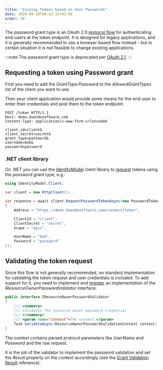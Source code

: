 ```yaml
---
title: "Issuing Tokens based on User Passwords"
date: 2020-09-10T08:22:12+02:00
order: 30
---
```


The *password* grant type is an OAuth 2.0 [protocol flow](https://tools.ietf.org/html/rfc6749#section-4.3) for authenticating end-users at the token endpoint. It is designed for legacy applications, and it is generally recommended to use a browser-based flow instead - but in certain situation it is not feasible to change existing applications.

:::note
The *password* grant type is deprecated per [OAuth 2.1](https://datatracker.ietf.org/doc/draft-ietf-oauth-v2-1/).
:::

## Requesting a token using Password grant
First you need to add the *GrantType.Password* to the *AllowedGrantTypes* list of the client you want to use.

Then your client application would provide some means for the end-user to enter their credentials and post them to the token endpoint:

```text
POST /token HTTP/1.1
Host: demo.duendesoftware.com
Content-Type: application/x-www-form-urlencoded

client_id=client&
client_secret=secret&
grant_type=password&
username=bob&
password=password
```

### .NET client library
On .NET you can use the [IdentityModel](https://identitymodel.readthedocs.io/en/latest/) client library to [request](https://identitymodel.readthedocs.io/en/latest/client/token.html) tokens using the *password* grant type, e.g.:

```cs
using IdentityModel.Client;

var client = new HttpClient();

var response = await client.RequestPasswordTokenAsync(new PasswordTokenRequest
{
    Address = "https://demo.duendesoftware.com/connect/token",

    ClientId = "client",
    ClientSecret = "secret",
    Scope = "api1",

    UserName = "bob",
    Password = "password"
});
```

## Validating the token request
Since this flow is not generally recommended, no standard implementation for validating the token request and user credentials is included.
To add support for it, you need to implement and [register](/identityserver/v6/reference/di#additional-services) an implementation of the *IResourceOwnerPasswordValidator* interface:

```cs
public interface IResourceOwnerPasswordValidator
{
    /// <summary>
    /// Validates the resource owner password credential
    /// </summary>
    /// <param name="context">The context.</param>
    Task ValidateAsync(ResourceOwnerPasswordValidationContext context);
}
```

The context contains parsed protocol parameters like *UserName* and *Password* and the raw request.

It is the job of the validator to implement the password validation and set the *Result* property on the context accordingly (see the [Grant Validation Result](/identityserver/v6/reference/models/grant_validation_result) reference).
